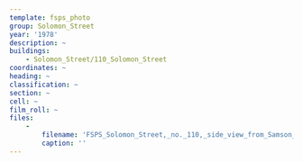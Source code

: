 ```yaml
---
template: fsps_photo
group: Solomon_Street
year: '1978'
description: ~
buildings:
    - Solomon_Street/110_Solomon_Street
coordinates: ~
heading: ~
classification: ~
section: ~
cell: ~
film_roll: ~
files:
    -
        filename: 'FSPS_Solomon_Street,_no._110,_side_view_from_Samson_Street,_corner_next_to_2_Samson,_10-3-D_1978.png'
        caption: ''
---
```

